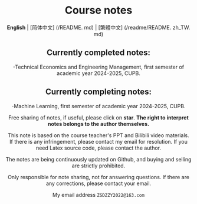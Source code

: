 <div align="center">

# Course notes

**English** | [简体中文] (/README. md) | [繁體中文] (/readme/README. zh_TW. md)


## Currently completed notes:

-Technical Economics and Engineering Management, first semester of academic year 2024-2025, CUPB.

## Currently completing notes:

-Machine Learning, first semester of academic year 2024-2025, CUPB.


Free sharing of notes, if useful, please click on **star**. **The right to interpret notes belongs to the author themselves.**

This note is based on the course teacher's PPT and Bilibili video materials. If there is any infringement, please contact my email for resolution. If you need Latex source code, please contact the author.

The notes are being continuously updated on Github, and buying and selling are strictly prohibited.

Only responsible for note sharing, not for answering questions. If there are any corrections, please contact your email.

My email address `ZSDZZY2022@163.com`
